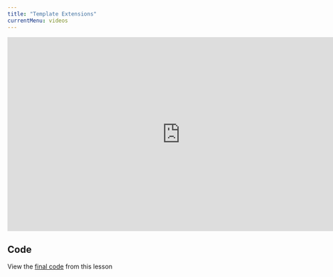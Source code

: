 ```yaml
---
title: "Template Extensions"
currentMenu: videos
---
```


<div class="youtube-wrapper"><iframe width="776" height="437" src="https://www.youtube-nocookie.com/embed/VS-1vD81Pdc?rel=0" frameborder="0" allowfullscreen></iframe></div>

## Code

View the [final code](https://github.com/LaunchCodeEducation/hello-flask/tree/3dff377cace28cff66f1f96f76570e9784e5adf7) from this lesson
